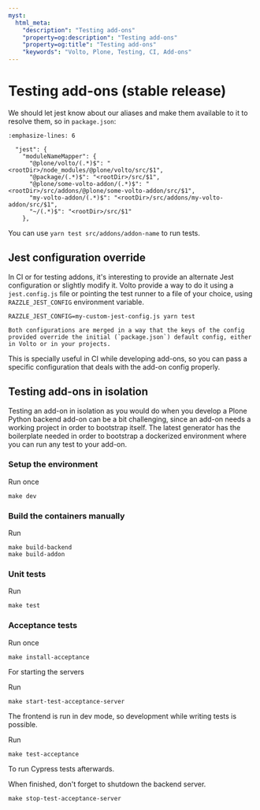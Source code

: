 ```yaml
---
myst:
  html_meta:
    "description": "Testing add-ons"
    "property=og:description": "Testing add-ons"
    "property=og:title": "Testing add-ons"
    "keywords": "Volto, Plone, Testing, CI, Add-ons"
---
```


# Testing add-ons (stable release)

We should let jest know about our aliases and make them available to it to resolve them, so in `package.json`:

```{code-block} json
:emphasize-lines: 6

  "jest": {
    "moduleNameMapper": {
      "@plone/volto/(.*)$": "<rootDir>/node_modules/@plone/volto/src/$1",
      "@package/(.*)$": "<rootDir>/src/$1",
      "@plone/some-volto-addon/(.*)$": "<rootDir>/src/addons/@plone/some-volto-addon/src/$1",
      "my-volto-addon/(.*)$": "<rootDir>/src/addons/my-volto-addon/src/$1",
      "~/(.*)$": "<rootDir>/src/$1"
    },
```

You can use `yarn test src/addons/addon-name` to run tests.

## Jest configuration override

In CI or for testing addons, it's interesting to provide an alternate Jest configuration
or slightly modify it.
Volto provide a way to do it using a `jest.config.js` file or pointing the test runner to a file of your choice, using `RAZZLE_JEST_CONFIG` environment variable.

```shell
RAZZLE_JEST_CONFIG=my-custom-jest-config.js yarn test
```

```{note}
Both configurations are merged in a way that the keys of the config provided override the initial (`package.json`) default config, either in Volto or in your projects.
```

This is specially useful in CI while developing add-ons, so you can pass a specific configuration that deals with the add-on config properly.

## Testing add-ons in isolation

Testing an add-on in isolation as you would do when you develop a Plone Python backend add-on can be a bit challenging, since an add-on needs a working project in order to bootstrap itself.
The latest generator has the boilerplate needed in order to bootstrap a dockerized environment where you can run any test to your add-on.

### Setup the environment

Run once

```shell
make dev
```

### Build the containers manually

Run

```shell
make build-backend
make build-addon
```

### Unit tests

Run

```shell
make test
```

### Acceptance tests

Run once

```shell
make install-acceptance
```

For starting the servers

Run

```shell
make start-test-acceptance-server
```

The frontend is run in dev mode, so development while writing tests is possible.

Run

```shell
make test-acceptance
```

To run Cypress tests afterwards.

When finished, don't forget to shutdown the backend server.

```shell
make stop-test-acceptance-server
```
